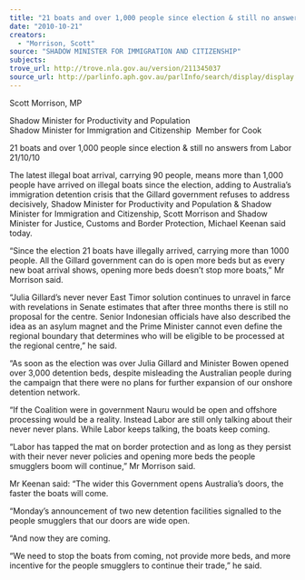 ```yaml
---
title: "21 boats and over 1,000 people since election & still no answers from Labor"
date: "2010-10-21"
creators:
  - "Morrison, Scott"
source: "SHADOW MINISTER FOR IMMIGRATION AND CITIZENSHIP"
subjects:
trove_url: http://trove.nla.gov.au/version/211345037
source_url: http://parlinfo.aph.gov.au/parlInfo/search/display/display.w3p;query=Id%3A%22media/pressrel/312496%22
---
```


 Scott Morrison, MP 

 Shadow Minister for Productivity and Population  Shadow Minister for Immigration and Citizenship  Member for Cook   

 21 boats and over 1,000 people since  election & still no answers from Labor   21/10/10  

 The latest illegal boat arrival, carrying 90 people, means more than 1,000 people have arrived  on illegal boats since the election, adding to Australia’s immigration detention crisis that the  Gillard  government  refuses  to  address  decisively,  Shadow  Minister  for  Productivity  and   Population & Shadow Minister for Immigration and Citizenship, Scott Morrison and Shadow  Minister for Justice, Customs and Border Protection, Michael Keenan said today.     

 “Since the election 21 boats have illegally  arrived, carrying more than 1000 people. All the  Gillard government can do is open more beds but as every new boat arrival shows, opening  more beds doesn’t stop more boats,” Mr Morrison said.  

 “Julia Gillard’s never never East Timor solution continues to unravel in farce with revelations  in  Senate  estimates  that  after  three  months  there  is  still  no  proposal  for  the  centre.  Senior   Indonesian officials have also described the idea as an asylum magnet and the Prime Minister  cannot even define the regional boundary that determines who will be eligible to be processed  at the regional centre,” he said.  

 “As  soon  as  the  election  was  over  Julia  Gillard  and  Minister  Bowen  opened  over  3,000   detention beds, despite misleading the Australian people during the campaign that there were  no plans for further expansion of our onshore detention network.  

 “If the Coalition were in government Nauru would be open and offshore processing would be  a reality. Instead Labor are still only talking about their never never plans. While Labor keeps  talking, the boats keep coming.    

 “Labor has tapped the mat on border protection and as long as they  persist with their never  never  policies  and  opening  more  beds  the  people  smugglers  boom  will  continue,”  Mr   Morrison said. 

 Mr  Keenan  said:  “The  wider  this  Government  opens  Australia’s  doors,  the  faster  the  boats   will come.  

 “Monday’s announcement of two new detention facilities signalled to the people smugglers  that our doors are wide open. 

 “And now they are coming. 

 “We need to stop the boats from coming, not provide more beds, and more incentive for the  people smugglers to continue their trade,” he said. 

